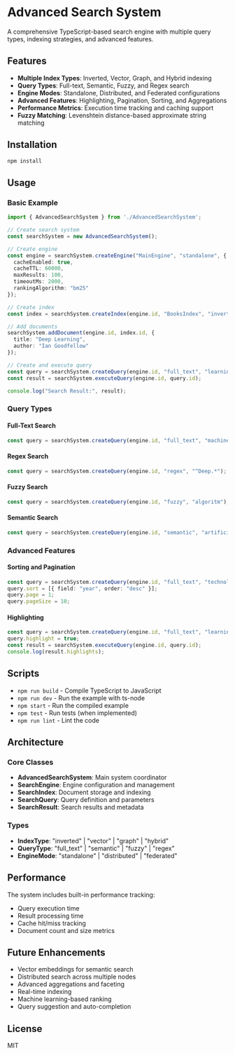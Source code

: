 # Advanced Search System

A comprehensive TypeScript-based search engine with multiple query types, indexing strategies, and advanced features.

## Features

- **Multiple Index Types**: Inverted, Vector, Graph, and Hybrid indexing
- **Query Types**: Full-text, Semantic, Fuzzy, and Regex search
- **Engine Modes**: Standalone, Distributed, and Federated configurations
- **Advanced Features**: Highlighting, Pagination, Sorting, and Aggregations
- **Performance Metrics**: Execution time tracking and caching support
- **Fuzzy Matching**: Levenshtein distance-based approximate string matching

## Installation

```bash
npm install
```

## Usage

### Basic Example

```typescript
import { AdvancedSearchSystem } from './AdvancedSearchSystem';

// Create search system
const searchSystem = new AdvancedSearchSystem();

// Create engine
const engine = searchSystem.createEngine("MainEngine", "standalone", {
  cacheEnabled: true,
  cacheTTL: 60000,
  maxResults: 100,
  timeoutMs: 2000,
  rankingAlgorithm: "bm25"
});

// Create index
const index = searchSystem.createIndex(engine.id, "BooksIndex", "inverted", ["title", "author"]);

// Add documents
searchSystem.addDocument(engine.id, index.id, {
  title: "Deep Learning",
  author: "Ian Goodfellow"
});

// Create and execute query
const query = searchSystem.createQuery(engine.id, "full_text", "learning");
const result = searchSystem.executeQuery(engine.id, query.id);

console.log("Search Result:", result);
```

### Query Types

#### Full-Text Search
```typescript
const query = searchSystem.createQuery(engine.id, "full_text", "machine learning");
```

#### Regex Search
```typescript
const query = searchSystem.createQuery(engine.id, "regex", "^Deep.*");
```

#### Fuzzy Search
```typescript
const query = searchSystem.createQuery(engine.id, "fuzzy", "algoritm"); // finds "algorithm"
```

#### Semantic Search
```typescript
const query = searchSystem.createQuery(engine.id, "semantic", "artificial intelligence");
```

### Advanced Features

#### Sorting and Pagination
```typescript
const query = searchSystem.createQuery(engine.id, "full_text", "technology");
query.sort = [{ field: "year", order: "desc" }];
query.page = 1;
query.pageSize = 10;
```

#### Highlighting
```typescript
const query = searchSystem.createQuery(engine.id, "full_text", "learning");
query.highlight = true;
const result = searchSystem.executeQuery(engine.id, query.id);
console.log(result.highlights);
```

## Scripts

- `npm run build` - Compile TypeScript to JavaScript
- `npm run dev` - Run the example with ts-node
- `npm start` - Run the compiled example
- `npm test` - Run tests (when implemented)
- `npm run lint` - Lint the code

## Architecture

### Core Classes

- **AdvancedSearchSystem**: Main system coordinator
- **SearchEngine**: Engine configuration and management
- **SearchIndex**: Document storage and indexing
- **SearchQuery**: Query definition and parameters
- **SearchResult**: Search results and metadata

### Types

- **IndexType**: "inverted" | "vector" | "graph" | "hybrid"
- **QueryType**: "full_text" | "semantic" | "fuzzy" | "regex"
- **EngineMode**: "standalone" | "distributed" | "federated"

## Performance

The system includes built-in performance tracking:
- Query execution time
- Result processing time
- Cache hit/miss tracking
- Document count and size metrics

## Future Enhancements

- Vector embeddings for semantic search
- Distributed search across multiple nodes
- Advanced aggregations and faceting
- Real-time indexing
- Machine learning-based ranking
- Query suggestion and auto-completion

## License

MIT